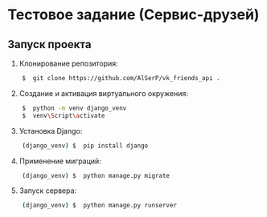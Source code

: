 # Тестовое задание (Сервис-друзей)

## Запуск проекта

1. Клонирование репозитория:
```bash
    $  git clone https://github.com/AlSerP/vk_friends_api .
```

2. Создание и активация виртуального окружения:
```bash
    $  python -m venv django_venv
    $  venv\Script\activate
```

3. Установка Django:
```bash
    (django_venv) $  pip install django
```

4. Применение миграций:
```bash
    (django_venv) $  python manage.py migrate
```

5. Запуск сервера:
```bash
    (django_venv) $  python manage.py runserver
```
